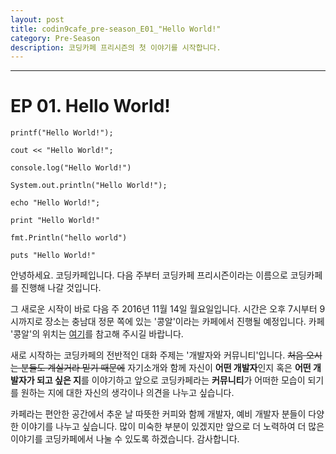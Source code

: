 ```yaml
---
layout: post
title: codin9cafe_pre-season_E01_"Hello World!"
category: Pre-Season 
description: 코딩카페 프리시즌의 첫 이야기를 시작합니다.
---
```


---
# EP 01. Hello World!

~~~
printf("Hello World!");

cout << "Hello World!";

console.log("Hello World!")

System.out.println("Hello World!");

echo "Hello World!";

print "Hello World!"

fmt.Println("hello world")

puts "Hello World!"
~~~

안녕하세요. 코딩카페입니다.
다음 주부터 코딩카페 프리시즌이라는 이름으로 코딩카페를 진행해 나갈 것입니다.

그 새로운 시작이 바로 다음 주 2016년 11월 14일 월요일입니다.
시간은 오후 7시부터 9시까지로 장소는 충남대 정문 쪽에 있는 '콩알'이라는 카페에서 진행될 예정입니다.
카페 '콩알'의 위치는 [여기](http://map.naver.com/?perimeter=0&lng=29b6dd19e87bfbd53e904290a0361e91&pinId=33152559&pinType=site&dlevel=11&lat=a526170cff32608caeab4b0b1962922f&enc=b64)를 참고해 주시길 바랍니다.

새로 시작하는 코딩카페의 전반적인 대화 주제는 '개발자와 커뮤니티'입니다. ~~처음 오시는 분들도 계실거라 믿기 때문에~~
자기소개와 함께 자신이 **어떤 개발자**인지 혹은 **어떤 개발자가 되고 싶은 지**를 이야기하고
앞으로 코딩카페라는 **커뮤니티**가 어떠한 모습이 되기를 원하는 지에 대한 자신의 생각이나 의견을 나누고 싶습니다.

카페라는 편안한 공간에서 추운 날 따뜻한 커피와 함께 개발자, 예비 개발자 분들이 다양한 이야기를 나누고 싶습니다.
많이 미숙한 부분이 있겠지만 앞으로 더 노력하여 더 많은 이야기를 코딩카페에서 나눌 수 있도록 하겠습니다. 감사합니다.
